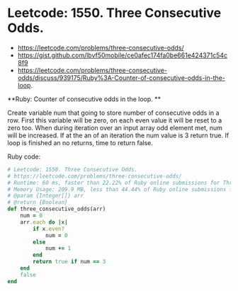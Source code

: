 # Leetcode: 1550. Three Consecutive Odds.

- https://leetcode.com/problems/three-consecutive-odds/
- https://gist.github.com/lbvf50mobile/ce0afec174fa0be661e424371c54c8f9
- https://leetcode.com/problems/three-consecutive-odds/discuss/939175/Ruby%3A-Counter-of-consecutive-odds-in-the-loop.

**Ruby: Counter of consecutive odds in the loop. **


Create variable num that going to store number of consecutive odds in a row. First this variable will be zero, on each even value it will be reset to a zero too. When during iteration over an input array odd element met, num will be increased. If at the an of an iteration the num value is 3 return true. If loop is finished an no returns, time to return false.


Ruby code:
```Ruby
# Leetcode: 1550. Three Consecutive Odds.
# https://leetcode.com/problems/three-consecutive-odds/
# Runtime: 60 ms, faster than 22.22% of Ruby online submissions for Three Consecutive Odds.
# Memory Usage: 209.9 MB, less than 44.44% of Ruby online submissions for Three Consecutive Odds.
# @param {Integer[]} arr
# @return {Boolean}
def three_consecutive_odds(arr)
    num = 0
    arr.each do |x|
        if x.even?
            num = 0
        else
            num += 1
        end
        return true if num == 3
    end
    false
end
```